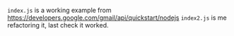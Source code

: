 `index.js` is a working example from https://developers.google.com/gmail/api/quickstart/nodejs
`index2.js` is me refactoring it, last check it worked.